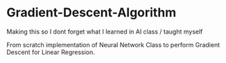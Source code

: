 # Gradient-Descent-Algorithm

Making this so I dont forget what I learned in AI class / taught myself

From scratch implementation of Neural Network Class to perform Gradient Descent for Linear Regression.

